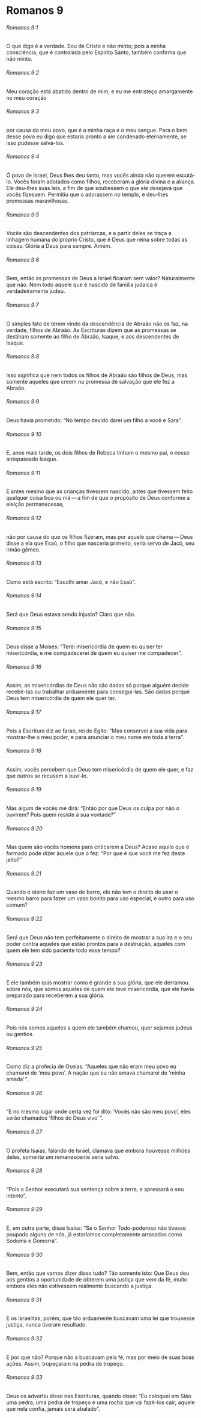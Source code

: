 # Romanos 9

###### Romanos 9:1

O que digo é a verdade. Sou de Cristo e não minto; pois a minha consciência, que é controlada pelo Espírito Santo, também confirma que não minto.

###### Romanos 9:2

Meu coração está abatido dentro de mim, e eu me entristeço amargamente no meu coração

###### Romanos 9:3

por causa do meu povo, que é a minha raça e o meu sangue. Para o bem desse povo eu digo que estaria pronto a ser condenado eternamente, se isso pudesse salvá-los.

###### Romanos 9:4

Ó povo de Israel, Deus lhes deu tanto, mas vocês ainda não querem escutá-lo. Vocês foram adotados como filhos, receberam a glória divina e a aliança. Ele deu-lhes suas leis, a fim de que soubessem o que ele desejava que vocês fizessem. Permitiu que o adorassem no templo, e deu-lhes promessas maravilhosas.

###### Romanos 9:5

Vocês são descendentes dos patriarcas, e a partir deles se traça a linhagem humana do próprio Cristo, que é Deus que reina sobre todas as coisas. Glória a Deus para sempre. Amém.

###### Romanos 9:6

Bem, então as promessas de Deus a Israel ficaram sem valor? Naturalmente que não. Nem todo aquele que é nascido de família judaica é verdadeiramente judeu.

###### Romanos 9:7

O simples fato de terem vindo da descendência de Abraão não os faz, na verdade, filhos de Abraão. As Escrituras dizem que as promessas se destinam somente ao filho de Abraão, Isaque, e aos descendentes de Isaque.

###### Romanos 9:8

Isso significa que nem todos os filhos de Abraão são filhos de Deus, mas somente aqueles que creem na promessa de salvação que ele fez a Abraão.

###### Romanos 9:9

Deus havia prometido: “No tempo devido darei um filho a você e Sara”.

###### Romanos 9:10

E, anos mais tarde, os dois filhos de Rebeca tinham o mesmo pai, o nosso antepassado Isaque.

###### Romanos 9:11

E antes mesmo que as crianças tivessem nascido, antes que tivessem feito qualquer coisa boa ou má — a fim de que o propósito de Deus conforme a eleição permanecesse,

###### Romanos 9:12

não por causa do que os filhos fizeram, mas por aquele que chama — Deus disse a ela que Esaú, o filho que nasceria primeiro, seria servo de Jacó, seu irmão gêmeo.

###### Romanos 9:13

Como está escrito: “Escolhi amar Jacó, e não Esaú”.

###### Romanos 9:14

Será que Deus estava sendo injusto? Claro que não.

###### Romanos 9:15

Deus disse a Moisés: “Terei misericórdia de quem eu quiser ter misericórdia, e me compadecerei de quem eu quiser me compadecer”.

###### Romanos 9:16

Assim, as misericórdias de Deus não são dadas só porque alguém decide recebê-las ou trabalhar arduamente para consegui-las. São dadas porque Deus tem misericórdia de quem ele quer ter.

###### Romanos 9:17

Pois a Escritura diz ao faraó, rei do Egito: “Mas conservei a sua vida para mostrar-lhe o meu poder, e para anunciar o meu nome em toda a terra”.

###### Romanos 9:18

Assim, vocês percebem que Deus tem misericórdia de quem ele quer, e faz que outros se recusem a ouvi-lo.

###### Romanos 9:19

Mas algum de vocês me dirá: “Então por que Deus os culpa por não o ouvirem? Pois quem resiste à sua vontade?”

###### Romanos 9:20

Mas quem são vocês homens para criticarem a Deus? Acaso aquilo que é formado pode dizer àquele que o fez: “Por que é que você me fez deste jeito?”

###### Romanos 9:21

Quando o oleiro faz um vaso de barro, ele não tem o direito de usar o mesmo barro para fazer um vaso bonito para uso especial, e outro para uso comum?

###### Romanos 9:22

Será que Deus não tem perfeitamente o direito de mostrar a sua ira e o seu poder contra aqueles que estão prontos para a destruição, aqueles com quem ele tem sido paciente todo esse tempo?

###### Romanos 9:23

E ele também quis mostrar como é grande a sua glória, que ele derramou sobre nós, que somos aqueles de quem ele teve misericórdia, que ele havia preparado para receberem a sua glória.

###### Romanos 9:24

Pois nós somos aqueles a quem ele também chamou, quer sejamos judeus ou gentios.

###### Romanos 9:25

Como diz a profecia de Oseias: “Aqueles que não eram meu povo eu chamarei de ‘meu povo’. A nação que eu não amava chamarei de ‘minha amada’ ”.

###### Romanos 9:26

“E no mesmo lugar onde certa vez foi dito: ‘Vocês não são meu povo’, eles serão chamados ‘filhos do Deus vivo’ ”.

###### Romanos 9:27

O profeta Isaías, falando de Israel, clamava que embora houvesse milhões deles, somente um remanescente seria salvo.

###### Romanos 9:28

“Pois o Senhor executará sua sentença sobre a terra, e apressará o seu intento”.

###### Romanos 9:29

E, em outra parte, disse Isaías: “Se o Senhor Todo-poderoso não tivesse poupado alguns de nós, já estaríamos completamente arrasados como Sodoma e Gomorra”.

###### Romanos 9:30

Bem, então que vamos dizer disso tudo? Tão somente isto: Que Deus deu aos gentios a oportunidade de obterem uma justiça que vem da fé, muito embora eles não estivessem realmente buscando a justiça.

###### Romanos 9:31

E os israelitas, porém, que tão arduamente buscavam uma lei que trouxesse justiça, nunca tiveram resultado.

###### Romanos 9:32

E por que não? Porque não a buscavam pela fé, mas por meio de suas boas ações. Assim, tropeçaram na pedra de tropeço.

###### Romanos 9:33

Deus os advertiu disso nas Escrituras, quando disse: “Eu coloquei em Sião uma pedra, uma pedra de tropeço e uma rocha que vai fazê-los cair; aquele que nela confia, jamais será abalado”.


